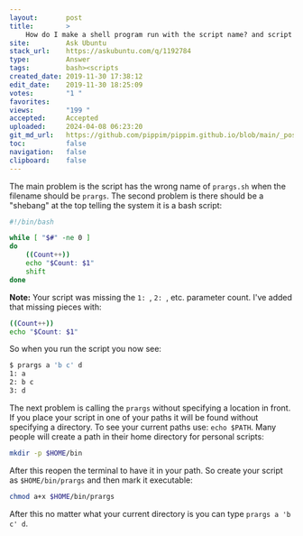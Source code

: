 ```yaml
---
layout:       post
title:        >
    How do I make a shell program run with the script name? and script help
site:         Ask Ubuntu
stack_url:    https://askubuntu.com/q/1192784
type:         Answer
tags:         bash><scripts
created_date: 2019-11-30 17:38:12
edit_date:    2019-11-30 18:25:09
votes:        "1 "
favorites:    
views:        "199 "
accepted:     Accepted
uploaded:     2024-04-08 06:23:20
git_md_url:   https://github.com/pippim/pippim.github.io/blob/main/_posts/2019/2019-11-30-How-do-I-make-a-shell-program-run-with-the-script-name_-and-script-help.md
toc:          false
navigation:   false
clipboard:    false
---
```


The main problem is the script has the wrong name of `prargs.sh` when the filename should be `prargs`. The second problem is there should be a "shebang" at the top telling the system it is a bash script:



``` bash
#!/bin/bash

while [ "$#" -ne 0 ]  
do
    ((Count++))
    echo "$Count: $1"  
    shift
done
```

**Note:** Your script was missing the `1: `, `2: `, etc. parameter count. I've added that missing pieces with:

``` bash
((Count++))
echo "$Count: $1"
```

So when you run the script you now see:

``` bash
$ prargs a 'b c' d
1: a
2: b c
3: d
```

The next problem is calling the `prargs` without specifying a location in front. If you place your script in one of your paths it will be found without specifying a directory. To see your current paths use: `echo $PATH`. Many people will create a path in their home directory for personal scripts:

``` bash
mkdir -p $HOME/bin
```

After this reopen the terminal to have it in your path. So create your script as `$HOME/bin/prargs` and then mark it executable:

``` bash
chmod a+x $HOME/bin/prargs
```

After this no matter what your current directory is you can type `prargs a 'b c' d`.
